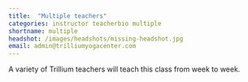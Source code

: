 ```yaml
---
title:  "Multiple teachers"
categories: instructor teacherbio multiple
shortname: multiple
headshot: /images/headshots/missing-headshot.jpg
email: admin@trilliumyogacenter.com
---
```

A variety of Trillium teachers will teach this class from week to week.

